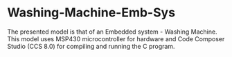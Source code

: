 # Washing-Machine-Emb-Sys
The presented model is that of an Embedded system - Washing Machine. This model uses MSP430 microcontroller for hardware 
and Code Composer Studio (CCS 8.0) for compiling and running the C program.

